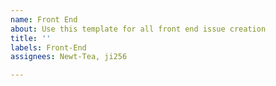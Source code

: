```yaml
---
name: Front End
about: Use this template for all front end issue creation
title: ''
labels: Front-End
assignees: Newt-Tea, ji256

---
```



